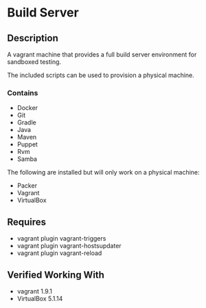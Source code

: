 # Build Server

## Description

A vagrant machine that provides a full build server environment for sandboxed testing.

The included scripts can be used to provision a physical machine.

### Contains

* Docker
* Git
* Gradle
* Java
* Maven
* Puppet
* Rvm
* Samba

The following are installed but will only work on a physical machine:

* Packer
* Vagrant
* VirtualBox

## Requires

* vagrant plugin vagrant-triggers
* vagrant plugin vagrant-hostsupdater
* vagrant plugin vagrant-reload

## Verified Working With

* vagrant 1.9.1
* VirtualBox 5.1.14
